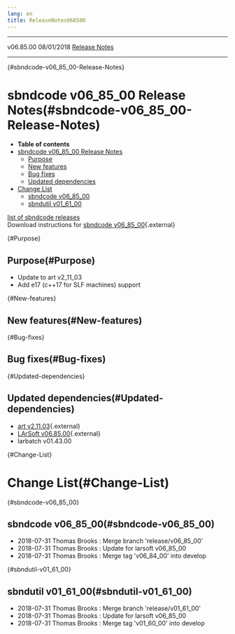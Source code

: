 ```yaml
---
lang: en
title: ReleaseNotes068500
---
```


  ----------- ------------ -- -- ------------------------------------------------------
  v06.85.00   08/01/2018         [Release Notes](ReleaseNotes068500.html)
  ----------- ------------ -- -- ------------------------------------------------------

{#sbndcode-v06_85_00-Release-Notes}

sbndcode v06\_85\_00 Release Notes(#sbndcode-v06_85_00-Release-Notes)
======================================================================================

-   **Table of contents**
-   [sbndcode v06\_85\_00 Release
    Notes](#sbndcode-v06_85_00-Release-Notes)
    -   [Purpose](#Purpose)
    -   [New features](#New-features)
    -   [Bug fixes](#Bug-fixes)
    -   [Updated dependencies](#Updated-dependencies)
-   [Change List](#Change-List)
    -   [sbndcode v06\_85\_00](#sbndcode-v06_85_00)
    -   [sbndutil v01\_61\_00](#sbndutil-v01_61_00)

[list of sbndcode
releases](List_of_SBND_code_releases.html)\
Download instructions for [sbndcode
v06\_85\_00](http://scisoft.fnal.gov/scisoft/bundles/sbnd/v06_85_00/sbndcode-v06_85_00.html){.external}

{#Purpose}

Purpose(#Purpose)
----------------------------------

-   Update to art v2\_11\_03
-   Add e17 (c++17 for SLF machines) support

{#New-features}

New features(#New-features)
--------------------------------------------

{#Bug-fixes}

Bug fixes(#Bug-fixes)
--------------------------------------

{#Updated-dependencies}

Updated dependencies(#Updated-dependencies)
------------------------------------------------------------

-   [art
    v2.11.03](https://cdcvs.fnal.gov/redmine/projects/art/wiki/Series_211){.external}
-   [LArSoft
    v06.85.00](https://cdcvs.fnal.gov/redmine/projects/larsoft/wiki/ReleaseNotes068500){.external}
-   larbatch v01.43.00

{#Change-List}

Change List(#Change-List)
==========================================

{#sbndcode-v06_85_00}

sbndcode v06\_85\_00(#sbndcode-v06_85_00)
----------------------------------------------------------

-   2018-07-31 Thomas Brooks : Merge branch \'release/v06\_85\_00\'
-   2018-07-31 Thomas Brooks : Update for larsoft v06\_85\_00
-   2018-07-31 Thomas Brooks : Merge tag \'v06\_84\_00\' into develop

{#sbndutil-v01_61_00}

sbndutil v01\_61\_00(#sbndutil-v01_61_00)
----------------------------------------------------------

-   2018-07-31 Thomas Brooks : Merge branch \'release/v01\_61\_00\'
-   2018-07-31 Thomas Brooks : Update for larsoft v06\_85\_00
-   2018-07-31 Thomas Brooks : Merge tag \'v01\_60\_00\' into develop
